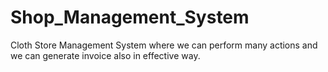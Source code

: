 # Shop_Management_System
Cloth Store Management System where we can perform many actions and we can generate invoice also in effective way.
